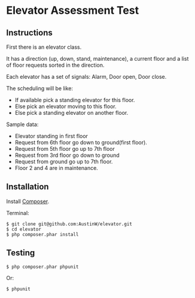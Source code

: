 # Elevator Assessment Test

## Instructions
First there is an elevator class.

It has a direction (up, down, stand, maintenance), a current floor and a list of floor requests sorted in the direction.

Each elevator has a set of signals: Alarm, Door open, Door close.

The scheduling will be like:

* If available pick a standing elevator for this floor.
* Else pick an elevator moving to this floor.
* Else pick a standing elevator on another floor.

Sample data:
* Elevator standing in first floor
* Request from 6th floor go down to ground(first floor).
* Request from 5th floor go up to 7th floor
* Request from 3rd floor go down to ground
* Request from ground go up to 7th floor.
* Floor 2 and 4 are in maintenance.

## Installation

Install [Composer](https://getcomposer.org/doc/00-intro.md#installation-linux-unix-osx).

Terminal:
```
$ git clone git@github.com:AustinW/elevator.git
$ cd elevator
$ php composer.phar install
```

## Testing

```
$ php composer.phar phpunit
```
Or:
```
$ phpunit
```
